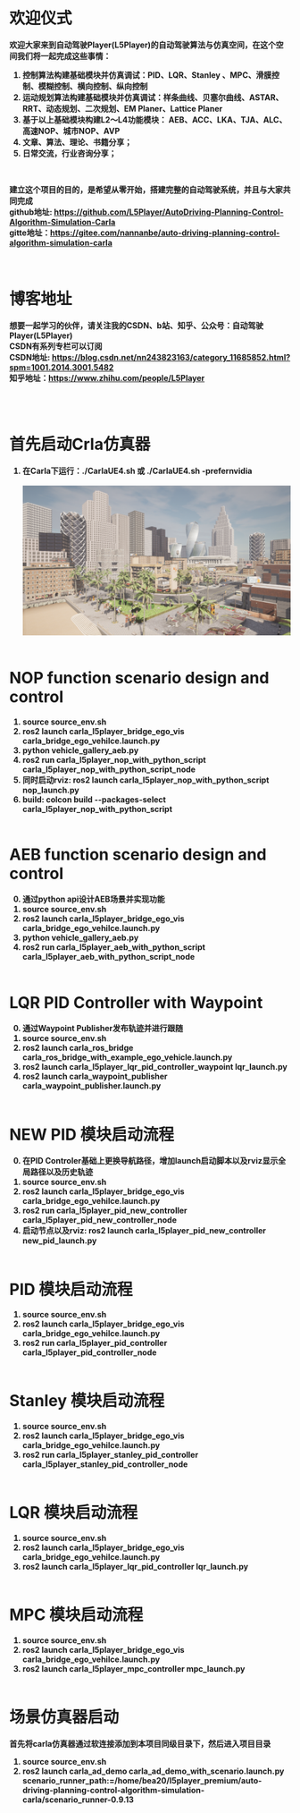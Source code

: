# 欢迎仪式
<b><strong>欢迎大家来到自动驾驶Player(L5Player)的自动驾驶算法与仿真空间，在这个空间我们将一起完成这些事情：<strong><b>
1. 控制算法构建基础模块并仿真调试：PID、LQR、Stanley 、MPC、滑膜控制、模糊控制、横向控制、纵向控制
2. 运动规划算法构建基础模块并仿真调试：样条曲线、贝塞尔曲线、ASTAR、RRT、动态规划、二次规划、EM Planer、Lattice Planer
3. 基于以上基础模块构建L2～L4功能模块： AEB、ACC、LKA、TJA、ALC、高速NOP、城市NOP、AVP
4. 文章、算法、理论、书籍分享；
5. 日常交流，行业咨询分享；
<br> 

<b><strong>建立这个项目的目的，是希望从零开始，搭建完整的自动驾驶系统，并且与大家共同完成<strong><b>
<br>
github地址: https://github.com/L5Player/AutoDriving-Planning-Control-Algorithm-Simulation-Carla<br>
gitte地址：https://gitee.com/nannanbe/auto-driving-planning-control-algorithm-simulation-carla

<br> 

# 博客地址
<b><strong>想要一起学习的伙伴，请关注我的CSDN、b站、知乎、公众号：自动驾驶Player(L5Player)<strong><b>
<br>CSDN有系列专栏可以订阅<br>
CSDN地址: https://blog.csdn.net/nn243823163/category_11685852.html?spm=1001.2014.3001.5482<br>
知乎地址：https://www.zhihu.com/people/L5Player

<br> 
<br> 

# 首先启动Crla仿真器
1. 在Carla下运行：./CarlaUE4.sh 或 ./CarlaUE4.sh -prefernvidia
<br><br>
![carla](./figures/carla.png) 
<br><br>

# NOP function scenario design and control
1. source source_env.sh
2. ros2 launch carla_l5player_bridge_ego_vis carla_bridge_ego_vehilce.launch.py
3. python vehicle_gallery_aeb.py
4. ros2 run carla_l5player_nop_with_python_script carla_l5player_nop_with_python_script_node
5. 同时启动rviz: ros2 launch carla_l5player_nop_with_python_script nop_launch.py 
6. build: colcon build --packages-select carla_l5player_nop_with_python_script
<br><br>

# AEB function scenario design and control
0. 通过python api设计AEB场景并实现功能
1. source source_env.sh
2. ros2 launch carla_l5player_bridge_ego_vis carla_bridge_ego_vehilce.launch.py
3. python vehicle_gallery_aeb.py
4. ros2 run carla_l5player_aeb_with_python_script carla_l5player_aeb_with_python_script_node
<br><br>

# LQR PID Controller with Waypoint
0. 通过Waypoint Publisher发布轨迹并进行跟随
1. source source_env.sh
2. ros2 launch carla_ros_bridge carla_ros_bridge_with_example_ego_vehicle.launch.py
3. ros2 launch carla_l5player_lqr_pid_controller_waypoint lqr_launch.py
4. ros2 launch carla_waypoint_publisher carla_waypoint_publisher.launch.py
<br><br>

# NEW PID 模块启动流程
0. 在PID Controler基础上更换导航路径，增加launch启动脚本以及rviz显示全局路径以及历史轨迹
1. source source_env.sh
2. ros2 launch carla_l5player_bridge_ego_vis carla_bridge_ego_vehilce.launch.py
3. ros2 run carla_l5player_pid_new_controller carla_l5player_pid_new_controller_node
4. 启动节点以及rviz: ros2 launch carla_l5player_pid_new_controller new_pid_launch.py
<br><br>

# PID 模块启动流程
1. source source_env.sh
2. ros2 launch carla_l5player_bridge_ego_vis carla_bridge_ego_vehilce.launch.py
3. ros2 run carla_l5player_pid_controller carla_l5player_pid_controller_node
<br><br>

# Stanley 模块启动流程
1. source source_env.sh
2. ros2 launch carla_l5player_bridge_ego_vis carla_bridge_ego_vehilce.launch.py
3. ros2 run carla_l5player_stanley_pid_controller carla_l5player_stanley_pid_controller_node
<br><br>

# LQR 模块启动流程
1. source source_env.sh
2. ros2 launch carla_l5player_bridge_ego_vis carla_bridge_ego_vehilce.launch.py
3. ros2 launch carla_l5player_lqr_pid_controller lqr_launch.py
<br><br>

# MPC 模块启动流程
1. source source_env.sh
2. ros2 launch carla_l5player_bridge_ego_vis carla_bridge_ego_vehilce.launch.py
3. ros2 launch carla_l5player_mpc_controller mpc_launch.py
<br><br>

# 场景仿真器启动
首先将carla仿真器通过软连接添加到本项目同级目录下，然后进入项目目录
1. source source_env.sh
2. ros2 launch carla_ad_demo carla_ad_demo_with_scenario.launch.py scenario_runner_path:=/home/bea20/l5player_premium/auto-driving-planning-control-algorithm-simulation-carla/scenario_runner-0.9.13
<br><br>


